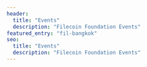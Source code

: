 ```yaml
---
header:
  title: "Events"
  description: "Filecoin Foundation Events"
featured_entry: "fil-bangkok"
seo:
  title: "Events"
  description: "Filecoin Foundation Events"
---
```


